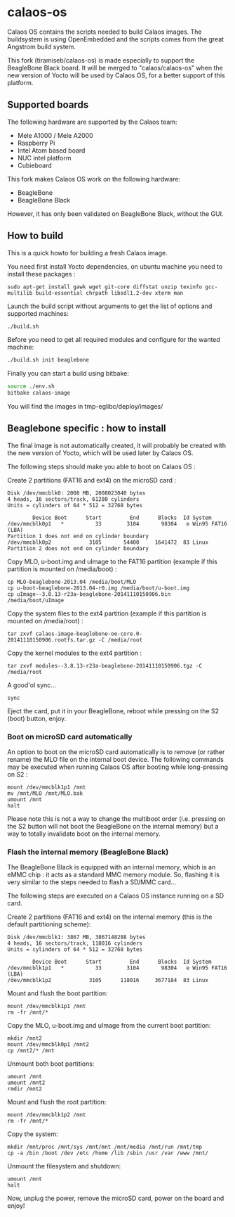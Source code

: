 calaos-os
=========

Calaos OS contains the scripts needed to build Calaos images. The buildsystem is using OpenEmbedded and the scripts comes from the great Angstrom build system.

This fork (tiramiseb/calaos-os) is made especially to support the BeagleBone Black board. It will be merged to "calaos/calaos-os" when the new version of Yocto will be used by Calaos OS, for a better support of this platform.


Supported boards
----------------

The following hardware are supported by the Calaos team:
- Mele A1000 / Mele A2000
- Raspberry Pi
- Intel Atom based board
- NUC intel platform
- Cubieboard

This fork makes Calaos OS work on the following hardware:
- BeagleBone
- BeagleBone Black

However, it has only been validated on BeagleBone Black, without the GUI.

How to build
------------

This is a quick howto for building a fresh Calaos image.

You need first install Yocto dependencies, on ubuntu machine you need to install these packages : 
```
sudo apt-get install gawk wget git-core diffstat unzip texinfo gcc-multilib build-essential chrpath libsdl1.2-dev xterm man
```

Launch the build script without arguments to get the list of options and supported machines:
```bash
./build.sh
```

Before you need to get all required modules and configure for the wanted machine:
```bash
./build.sh init beaglebone
```

Finally you can start a build using bitbake:
```bash
source ./env.sh
bitbake calaos-image
```

You will find the images in tmp-eglibc/deploy/images/

Beaglebone specific : how to install
------------------------------------

The final image is not automatically created, it will probably be created with the new version of Yocto, which will be used later by Calaos OS.


The following steps should make you able to boot on Calaos OS :

Create 2 partitions (FAT16 and ext4) on the microSD card :
```
Disk /dev/mmcblk0: 2008 MB, 2008023040 bytes
4 heads, 16 sectors/track, 61280 cylinders
Units = cylinders of 64 * 512 = 32768 bytes

        Device Boot      Start         End      Blocks  Id System
/dev/mmcblk0p1   *          33        3104       98304   e Win95 FAT16 (LBA)
Partition 1 does not end on cylinder boundary
/dev/mmcblk0p2            3105       54400     1641472  83 Linux
Partition 2 does not end on cylinder boundary
```
Copy MLO, u-boot.img and uImage to the FAT16 partition (example if this partition is mounted on /media/boot) :
```
cp MLO-beaglebone-2013.04 /media/boot/MLO
cp u-boot-beaglebone-2013.04-r0.img /media/boot/u-boot.img
cp uImage--3.8.13-r23a-beaglebone-20141110150906.bin /media/boot/uImage
```
Copy the system files to the ext4 partition (example if this partition is mounted on /media/root) :
```
tar zxvf calaos-image-beaglebone-oe-core.0-20141110150906.rootfs.tar.gz -C /media/root
```
Copy the kernel modules to the ext4 partition :
```
tar zxvf modules--3.8.13-r23a-beaglebone-20141110150906.tgz -C /media/root
```
A good'ol sync...
```
sync
```
Eject the card, put it in your BeagleBone, reboot while pressing on the S2 (boot) button, enjoy.

### Boot on microSD card automatically

An option to boot on the microSD card automatically is to remove (or rather rename) the MLO file on the internal boot device. The following commands may be executed when running Calaos OS after booting while long-pressing on S2 :

```
mount /dev/mmcblk1p1 /mnt
mv /mnt/MLO /mnt/MLO.bak
umount /mnt
halt
```

Please note this is not a way to change the multiboot order (i.e. pressing on the S2 button will not boot the BeagleBone on the internal memory) but a way to totally invalidate boot on the internal memory.

### Flash the internal memory (BeagleBone Black)

The BeagleBone Black is equipped with an internal memory, which is an eMMC chip : it acts as a standard MMC memory module. So, flashing it is very similar to the steps needed to flash a SD/MMC card...

The following steps are executed on a Calaos OS instance running on a SD card.

Create 2 partitions (FAT16 and ext4) on the internal memory (this is the default partitioning scheme):
```
Disk /dev/mmcblk1: 3867 MB, 3867148288 bytes
4 heads, 16 sectors/track, 118016 cylinders
Units = cylinders of 64 * 512 = 32768 bytes

        Device Boot      Start         End      Blocks  Id System
/dev/mmcblk1p1   *          33        3104       98304   e Win95 FAT16 (LBA)
/dev/mmcblk1p2            3105      118016     3677184  83 Linux
```
Mount and flush the boot partition:
```
mount /dev/mmcblk1p1 /mnt
rm -fr /mnt/*
```
Copy the MLO, u-boot.img and uImage from the current boot partition:
```
mkdir /mnt2
mount /dev/mmcblk0p1 /mnt2
cp /mnt2/* /mnt
```
Unmount both boot partitions:
```
umount /mnt
umount /mnt2
rmdir /mnt2
```
Mount and flush the root partition:
```
mount /dev/mmcblk1p2 /mnt
rm -fr /mnt/*
```
Copy the system:
```
mkdir /mnt/proc /mnt/sys /mnt/mnt /mnt/media /mnt/run /mnt/tmp
cp -a /bin /boot /dev /etc /home /lib /sbin /usr /var /www /mnt/
```
Unmount the filesystem and shutdown:
```
umount /mnt
halt
```
Now, unplug the power, remove the microSD card, power on the board and enjoy!

